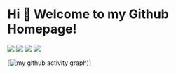 # Hi 🎉 Welcome to my Github Homepage!

<p>
<img src="https://img.shields.io/static/v1?label=Program&message=Python&color=blue"/>
<img src="https://img.shields.io/static/v1?label=Program&message=Rust&color=blue"/>
<img src="https://img.shields.io/static/v1?label=Program&message=Cpp&color=blue"/>
<a href="https://blog.282994.xyz"><img src="https://img.shields.io/static/v1?label=Blog&message=Link&color=red"/></a>
</p>

[![my github activity graph](https://github-readme-activity-graph.vercel.app/graph?username=yousaforever&custom_title=my%20github%20activity%20graph&hide_border=true&theme=react-dark))]
